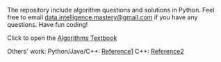 The repository include algorithm questions and solutions in Python. Feel free to email data.intelligence.mastery@gmail.com if you have any questions. Have fun coding!


Click to open the [Algorithms Textbook](https://github.com/sudheernaidu53/Data-Structures-and-Algorithms-specialization-University-of-California-San-Diego/blob/master/Algorithmic%20toolbox%20course%201/Alexander%20S.%20Kulikov%2C%20Pavel%20Pevzner%20-%20Learning%20Algorithms%20Through%20Programming%20and%20Puzzle%20Solving%20(2018%2C%20Leanpub).pdf)

Others' work: 
Python/Jave/C++: [Reference1](https://github.com/mablatnik/Algorithmic-Toolbox)
C++: [Reference2](https://github.com/AbdallahHemdan/Algorithmic-Toolbox-San-Diego)

